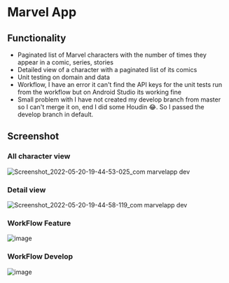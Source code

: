 # Marvel App

## Functionality
* Paginated list of Marvel characters with the number of times they appear in a comic, series, stories
* Detailed view of a character with a paginated list of its comics
* Unit testing on domain and data
* Workflow, I have an error it can't find the API keys for the unit tests run from the workflow but on Android Studio its working fine 
* Small problem with I have not created my develop branch from master so I can't merge it on, end I did some Houdin 😂. So I passed the develop branch in default.

## Screenshot

### All character view
![Screenshot_2022-05-20-19-44-53-025_com marvelapp dev](https://user-images.githubusercontent.com/59823004/169584982-70cb54fb-b8a8-42e1-b22d-b92822f0bc1c.jpg)

### Detail view
![Screenshot_2022-05-20-19-44-58-119_com marvelapp dev](https://user-images.githubusercontent.com/59823004/169584827-4de58e5b-f4a1-4979-9fa8-318938796f1c.jpg)

### WorkFlow Feature
![image](https://user-images.githubusercontent.com/59823004/169586283-a3850d73-e89f-401b-8ad6-4956d5015d34.png)

### WorkFlow Develop
![image](https://user-images.githubusercontent.com/59823004/169586626-a0201f86-312a-45f5-8310-c0ce0b6fda51.png)

